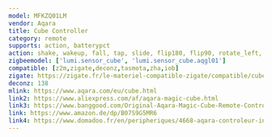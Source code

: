 ```yaml
---
model: MFKZQ01LM
vendor: Aqara
title: Cube Controller
category: remote
supports: action, batterypct
action: shake, wakeup, fall, tap, slide, flip180, flip90, rotate_left, rotate_right
zigbeemodel: ['lumi.sensor_cube', 'lumi.sensor_cube.aqgl01']
compatible: [z2m,zigate,deconz,tasmota,zha,iob]
zigate: https://zigate.fr/le-materiel-compatible-zigate/compatible/cubemagic
deconz: 138
mlink: https://www.aqara.com/eu/cube.html
link2: https://www.aliexpress.com/af/aqara-magic-cube.html
link3: https://www.banggood.com/Original-Aqara-Magic-Cube-Remote-Controller-Sensor-Remote-Control-Switch-From-Xiaomi-Eco-System-p-1293289.html
link: https://www.amazon.de/dp/B07S9G5MR6
link4: https://www.domadoo.fr/en/peripheriques/4668-aqara-controleur-intelligent-magic-cube-zigbee-0192784000045.html
---
```

